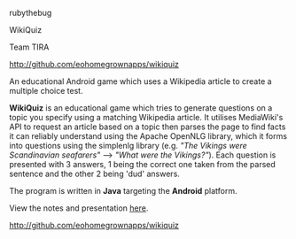 rubythebug



WikiQuiz



Team TIRA



http://github.com/eohomegrownapps/wikiquiz



An educational Android game which uses a Wikipedia article to create a multiple choice test.



**WikiQuiz** is an educational game which tries to generate questions on a topic you specify using a matching Wikipedia article. It utilises MediaWiki's API to request an article based on a topic then parses the page to find facts it can reliably understand using the Apache OpenNLG library, which it forms into questions using the simplenlg library (e.g. *"The Vikings were Scandinavian seafarers"* --> *"What were the Vikings?"*). Each question is presented with 3 answers, 1 being the correct one taken from the parsed sentence and the other 2 being 'dud' answers.



The program is written in **Java** targeting the **Android** platform.



View the notes and presentation [here](http://github.com/eogomegrownapps/wikiquiznotes).



http://github.com/eohomegrownapps/wikiquiz
